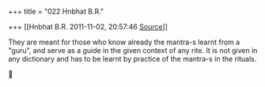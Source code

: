 +++
title = "022 Hnbhat B.R."

+++
[[Hnbhat B.R.	2011-11-02, 20:57:46 [Source](https://groups.google.com/g/samskrita/c/LXpQClD1Aq0)]]



They are meant for those who know already the mantra-s learnt from a "guru", and serve as a guide in the given context of any rite. It is not given in any dictionary and has to be learnt by practice of the mantra-s in the rituals.



